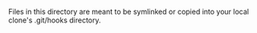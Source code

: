 Files in this directory are meant to be symlinked or copied into your local clone's .git/hooks directory.
